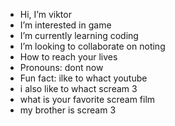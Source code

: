 -  Hi, I’m viktor
-  I’m interested in game
-  I’m currently learning coding
-  I’m looking to collaborate on noting
-  How to reach your lives
-  Pronouns: dont now
-  Fun fact: ilke to whact youtube
- i also like to whact scream 3
- what is your favorite scream film
- my brother is scream 3

<!---
viktorh11/viktorh11 is a ✨ special ✨ repository because its `README.md` (this file) appears on your GitHub profile.
You can click the Preview link to take a look at your changes.
--->
